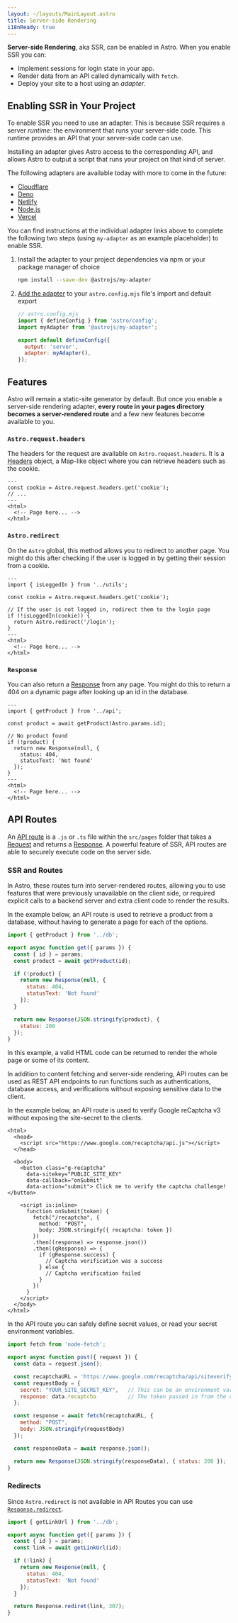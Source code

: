 ```yaml
---
layout: ~/layouts/MainLayout.astro
title: Server-side Rendering
i18nReady: true
---
```


**Server-side Rendering**, aka SSR, can be enabled in Astro. When you enable SSR you can:

- Implement sessions for login state in your app.
- Render data from an API called dynamically with `fetch`.
- Deploy your site to a host using an *adapter*.

## Enabling SSR in Your Project

To enable SSR you need to use an adapter. This is because SSR requires a server _runtime_: the environment that runs your server-side code. This runtime provides an API that your server-side code can use.

Installing an adapter gives Astro access to the corresponding API, and allows Astro to output a script that runs your project on that kind of server.

The following adapters are available today with more to come in the future:

- [Cloudflare](/en/guides/integrations-guide/cloudflare/)
- [Deno](/en/guides/integrations-guide/deno/)
- [Netlify](/en/guides/integrations-guide/netlify/)
- [Node.js](/en/guides/integrations-guide/node/)
- [Vercel](/en/guides/integrations-guide/vercel/)

You can find instructions at the individual adapter links above to complete the following two steps (using `my-adapter` as an example placeholder) to enable SSR.
1. Install the adapter to your project dependencies via npm or your package manager of choice

    ```bash
    npm install --save-dev @astrojs/my-adapter
    ```
1. [Add the adapter](/en/reference/configuration-reference/) to your `astro.config.mjs` file's import and default export

    ```js ins={3,6-7}
    // astro.config.mjs
    import { defineConfig } from 'astro/config';
    import myAdapter from '@astrojs/my-adapter';

    export default defineConfig({
      output: 'server',
      adapter: myAdapter(),
    });
    ```

## Features

Astro will remain a static-site generator by default. But once you enable a server-side rendering adapter, **every route in your pages directory becomes a server-rendered route** and a few new features become available to you.

### `Astro.request.headers`

The headers for the request are available on `Astro.request.headers`. It is a [Headers](https://developer.mozilla.org/en-US/docs/Web/API/Headers) object, a Map-like object where you can retrieve headers such as the cookie.

```astro title="src/pages/index.astro" {2}
---
const cookie = Astro.request.headers.get('cookie');
// ...
---
<html>
  <!-- Page here... -->
</html>
```

### `Astro.redirect`

On the `Astro` global, this method allows you to redirect to another page. You might do this after checking if the user is logged in by getting their session from a cookie.

```astro title="src/pages/account.astro" {8}
---
import { isLoggedIn } from '../utils';

const cookie = Astro.request.headers.get('cookie');

// If the user is not logged in, redirect them to the login page
if (!isLoggedIn(cookie)) {
  return Astro.redirect('/login');
}
---
<html>
  <!-- Page here... -->
</html>
```

### `Response`

You can also return a [Response](https://developer.mozilla.org/en-US/docs/Web/API/Response) from any page. You might do this to return a 404 on a dynamic page after looking up an id in the database.

```astro title="src/pages/[id].astro" {8-11}
---
import { getProduct } from '../api';

const product = await getProduct(Astro.params.id);

// No product found
if (!product) {
  return new Response(null, {
    status: 404,
    statusText: 'Not found'
  });
}
---
<html>
  <!-- Page here... -->
</html>
```

## API Routes

An [API route](https://medium.com/@rajat_m/what-are-restful-routes-and-how-to-use-them-929129ae7bf6) is a `.js` or `.ts` file within the `src/pages` folder that takes a [Request](https://developer.mozilla.org/en-US/docs/Web/API/Request) and returns a [Response](https://developer.mozilla.org/en-US/docs/Web/API/Response). A powerful feature of SSR, API routes are able to securely execute code on the server side.

### SSR and Routes

In Astro, these routes turn into server-rendered routes, allowing you to use features that were previously unavailable on the client side, or required explicit calls to a backend server and extra client code to render the results. 

In the example below, an API route is used to retrieve a product from a database, without having to generate a page for each of the options. 

```js title="src/pages/[id].js"
import { getProduct } from '../db';

export async function get({ params }) {
  const { id } = params;
  const product = await getProduct(id);

  if (!product) {
    return new Response(null, {
      status: 404,
      statusText: 'Not found'
    });
  }

  return new Response(JSON.stringify(product), {
    status: 200
  });
}
```

In this example, a valid HTML code can be returned to render the whole page or some of its content.


In addition to content fetching and server-side rendering, API routes can be used as REST API endpoints to run functions such as authentications, database access, and verifications without exposing sensitive data to the client.

In the example below, an API route is used to verify Google reCaptcha v3 without exposing the site-secret to the clients.


```astro title="src/pages/index.astro"
<html>
  <head>
    <script src="https://www.google.com/recaptcha/api.js"></script>
  </head>

  <body>
    <button class="g-recaptcha" 
      data-sitekey="PUBLIC_SITE_KEY" 
      data-callback="onSubmit" 
      data-action="submit"> Click me to verify the captcha challenge! </button>

    <script is:inline>
      function onSubmit(token) {
        fetch("/recaptcha", {
          method: "POST",
          body: JSON.stringify({ recaptcha: token })
        })
        .then((response) => response.json())
        .then((gResponse) => {
          if (gResponse.success) {
            // Captcha verification was a success
          } else {
            // Captcha verification failed
          }
        })
      }
    </script>
  </body>
</html>
```

In the API route you can safely define secret values, or read your secret environment variables.

```js title="src/pages/recaptcha.js"
import fetch from 'node-fetch';

export async function post({ request }) {
  const data = request.json();

  const recaptchaURL = 'https://www.google.com/recaptcha/api/siteverify';
  const requestBody = {
    secret: "YOUR_SITE_SECRET_KEY",   // This can be an environment variable
    response: data.recaptcha          // The token passed in from the client
  };

  const response = await fetch(recaptchaURL, {
    method: "POST",
    body: JSON.stringify(requestBody)
  });

  const responseData = await response.json();

  return new Response(JSON.stringify(responseData), { status: 200 });
}
```

### Redirects

Since `Astro.redirect` is not available in API Routes you can use [`Response.redirect`](https://developer.mozilla.org/en-US/docs/Web/API/Response/redirect).

```js title="src/links/[id].js" {14}
import { getLinkUrl } from '../db';

export async function get({ params }) {
  const { id } = params;
  const link = await getLinkUrl(id);

  if (!link) {
    return new Response(null, {
      status: 404,
      statusText: 'Not found'
    });
  }

  return Response.rediret(link, 307);
}
```